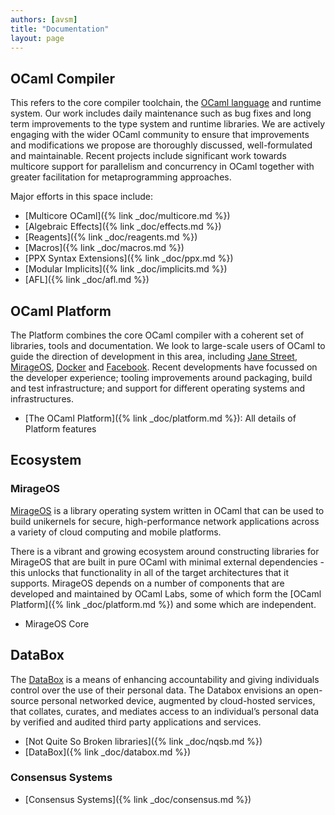 ```yaml
---
authors: [avsm]
title: "Documentation"
layout: page
---
```


## OCaml Compiler

This refers to the core compiler toolchain, the [OCaml language](https://caml.inria.fr/) and runtime system. Our work includes daily maintenance such as bug fixes and long term improvements to the type system and runtime libraries. We are actively engaging with the wider OCaml community to ensure that improvements and modifications we propose are thoroughly discussed, well-formulated and maintainable. Recent projects include significant work towards multicore support for parallelism and concurrency in OCaml together with greater facilitation for metaprogramming approaches.

Major efforts in this space include:

* [Multicore OCaml]({% link _doc/multicore.md %})
* [Algebraic Effects]({% link _doc/effects.md %})
* [Reagents]({% link _doc/reagents.md %})
* [Macros]({% link _doc/macros.md %})
* [PPX Syntax Extensions]({% link _doc/ppx.md %})
* [Modular Implicits]({% link _doc/implicits.md %})
* [AFL]({% link _doc/afl.md %})

## OCaml Platform

The Platform combines the core OCaml compiler with a coherent set of libraries, tools and documentation. We look to large-scale users of OCaml to guide the direction of development in this area, including [Jane Street](https://blogs.janestreet.com/category/ocaml/), [MirageOS](https://mirage.io/), [Docker](https://blog.docker.com/2016/06/docker-mac-windows-public-beta/) and [Facebook](https://github.com/facebook/reason). Recent developments have focussed on the developer experience; tooling improvements around packaging, build and test infrastructure; and support for different operating systems and infrastructures.

* [The OCaml Platform]({% link _doc/platform.md %}): All details of Platform features


## Ecosystem

### MirageOS

[MirageOS](https://mirage.io) is a library operating system written in OCaml that can be used to build unikernels for secure, high-performance network applications across a variety of cloud computing and mobile platforms.

There is a vibrant and growing ecosystem around constructing libraries for MirageOS that are built in pure OCaml with minimal external dependencies - this unlocks that functionality in all of the target architectures that it supports. MirageOS depends on a number of components that are developed and maintained by OCaml Labs, some of which form the [OCaml Platform]({% link _doc/platform.md %}) and some which are independent.

* MirageOS Core

## DataBox

The [DataBox](http://www.databoxproject.uk) is a means of enhancing accountability and giving individuals control over the use of their personal data.
The Databox envisions an open-source personal networked device, augmented by cloud-hosted services, that collates, curates, and mediates access to an individual’s personal data by verified and audited third party applications and services.

* [Not Quite So Broken libraries]({% link _doc/nqsb.md %})
* [DataBox]({% link _doc/databox.md %})

### Consensus Systems

* [Consensus Systems]({% link _doc/consensus.md %})
